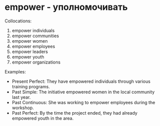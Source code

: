 # empower - уполномочивать

Collocations:

1. empower individuals
2. empower communities
3. empower women
4. empower employees
5. empower leaders
6. empower youth
7. empower organizations

Examples:

- Present Perfect: They have empowered individuals through various training programs.
- Past Simple: The initiative empowered women in the local community last year.
- Past Continuous: She was working to empower employees during the workshop.
- Past Perfect: By the time the project ended, they had already empowered youth in the area.
